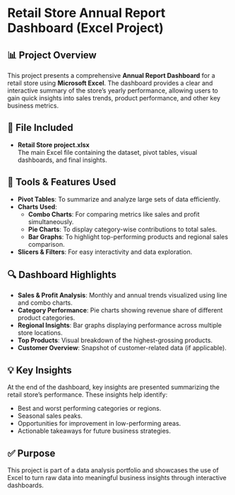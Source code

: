 # Retail Store Annual Report Dashboard (Excel Project)

## 📊 Project Overview

This project presents a comprehensive **Annual Report Dashboard** for a retail store using **Microsoft Excel**. The dashboard provides a clear and interactive summary of the store’s yearly performance, allowing users to gain quick insights into sales trends, product performance, and other key business metrics.

## 📁 File Included

- **Retail Store project.xlsx**  
  The main Excel file containing the dataset, pivot tables, visual dashboards, and final insights.

## 🧰 Tools & Features Used

- **Pivot Tables**: To summarize and analyze large sets of data efficiently.
- **Charts Used**:
  - **Combo Charts**: For comparing metrics like sales and profit simultaneously.
  - **Pie Charts**: To display category-wise contributions to total sales.
  - **Bar Graphs**: To highlight top-performing products and regional sales comparison.
- **Slicers & Filters**: For easy interactivity and data exploration.

## 🔍 Dashboard Highlights

- **Sales & Profit Analysis**: Monthly and annual trends visualized using line and combo charts.
- **Category Performance**: Pie charts showing revenue share of different product categories.
- **Regional Insights**: Bar graphs displaying performance across multiple store locations.
- **Top Products**: Visual breakdown of the highest-grossing products.
- **Customer Overview**: Snapshot of customer-related data (if applicable).

## 💡 Key Insights

At the end of the dashboard, key insights are presented summarizing the retail store’s performance. These insights help identify:

- Best and worst performing categories or regions.
- Seasonal sales peaks.
- Opportunities for improvement in low-performing areas.
- Actionable takeaways for future business strategies.

## ✅ Purpose

This project is part of a data analysis portfolio and showcases the use of Excel to turn raw data into meaningful business insights through interactive dashboards.


